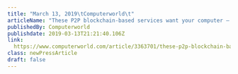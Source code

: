 ```yaml
---
title: "March 13, 2019\tComputerworld\t"
articleName: "These P2P blockchain-based services want your computer — and they'll pay you\t"
publishedBy: Computerworld
publishdate: 2019-03-13T21:21:40.106Z
link: 
  https://www.computerworld.com/article/3363701/these-p2p-blockchain-based-services-want-your-computer-and-theyll-pay-you.html
class: newPressArticle
draft: false
---
```


